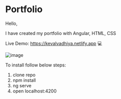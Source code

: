 # Portfolio

Hello, 

I have created my portfolio with Angular, HTML, CSS

Live Demo: https://kevalvadhiya.netlify.app 💻

![image](https://user-images.githubusercontent.com/62419921/154943888-c88b8052-ed44-4d65-9104-e674eef7f967.png)


To install follow below steps:

 1. clone repo
 2. npm install
 3. ng serve
 4. open localhost:4200
